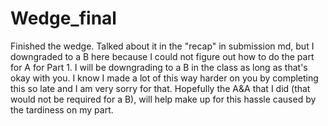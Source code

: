 # Wedge_final

Finished the wedge. Talked about it in the "recap" in submission md, but I downgraded to a B here because I could not figure out how to do the part for A for Part 1. I will be downgrading to a B in the class as long as that's okay with you. I know I made a lot of this way harder on you by completing this so late and I am very sorry for that. Hopefully the A&A that I did (that would not be required for a B), will help make up for this hassle caused by the tardiness on my part.